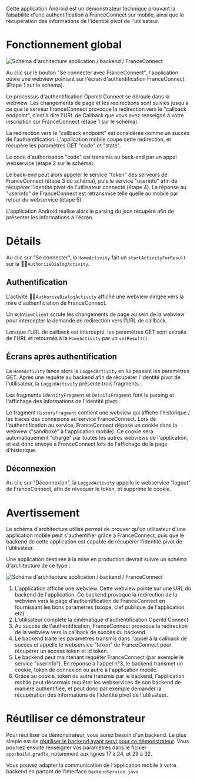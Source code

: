 Cette application Android est un démonstrateur technique prouvant la faisabilité d'une authentification à FranceConnect sur mobile, ainsi que la récupération des informations de l'identité pivot de l'utilisateur.

# Fonctionnement global

![Schéma d'architecture application / backend / FranceConnect](https://raw.githubusercontent.com/france-connect/mobile-applications-examples/master/diagram/demo_diagram.png)

Au clic sur le bouton "Se connecter avec FranceConnect", l'application ouvre une webview pointant sur l'écran d'authentification FranceConnect (Étape 1 sur le schéma).

Le processus d'authentification OpenId Connect se déroule dans la webview. Les changements de page et les redirections sont suivies jusqu'à ce que le serveur FranceConnect provoque la redirection vers le "callback endpoint", c'est à dire l'URL de Callback que vous avez renseigné à votre inscription sur FranceConnect (étape 1 sur le schéma).

La redirection vers le "callback endpoint" est considérée comme un succès de l'authentification. L'application mobile coupe cette redirection, et récupère les paramètres GET "code" et "state".

Le code d'authorisation "code" est transmis au back-end par un appel webservice (étape 2 sur le schéma).

Le back-end peut alors appeler le service "token" des serveurs de FranceConnect (étape 3 du schéma), puis le service "userinfo" afin de récupérer l'identité pivot de l'utilisateur connecté (étape 4). La réponse au "userinfo" de FranceConnect est retransmise telle quelle au mobile par retour du webservice (étape 5).

L'application Android réalise alors le parsing du json récupéré afin de présenter les informations à l'écran.

# Détails
Au clic sur "Se connecter", la `HomeActivity` fait un `startActivityForResult` sur la `AuthorizeDialogActivity`.

## Authentification
L'activité `AuthorizeDialogActivity` affiche une webview dirigée vers la mire d'authenficiation de FranceConnect.

Un `WebViewClient` scrute les changements de page au sein de la webview pour intercepter la demande de redirection vers l'URL de callback.

Lorsque l'URL de callback est intercepté, les paramètres GET sont extraits de l'URL et retournés à la `HomeActivity` par un `setResult()`.

## Écrans après authentification
La `HomeActivity` lance alors la `LoggedActivity` en lui passant les paramètres GET. Après une requête au backend afin de récupérer l'identité pivot de l'utilisateur, la `LoggedActivity` présente trois fragments :

Les fragments `IdentityFragment` et `DetailsFragment` font le parsing et l'affichage des informations de l'identité pivot.

Le fragment `HistoryFragment` contient une webview qui affiche l'historique / les traces des connexions au service FranceConnect. Lors de l'authentification au service, FranceConnect dépose un cookie dans la webview ("sandboxé" à l'application mobile). Ce cookie sera automatiquement "chargé" par toutes les autres webviews de l'application, et est donc envoyé à FranceConnect lors de l'affichage de la page d'historique.

## Déconnexion
Au clic sur "Déconnexion", la `LoggedActivity` appelle le webservice "logout" de FranceConnect, afin de révoquer le token, et supprime le cookie.

# Avertissement
Le schéma d'architecture utilisé permet de prouver qu'un utilisateur d'une application mobile peut s'authentifier grâce à FranceConnect, puis que le backend de cette application est capable de récupérer l'identité pivot de l'utilisateur.

Une application destinée à la mise en production devrait suivre un schéma d'architecture de ce type :

![Schéma d'architecture application / backend / FranceConnect](https://raw.githubusercontent.com/france-connect/mobile-applications-examples/master/diagram/target_diagram.png)

1. L'application affiche une webview. Cette webview pointe sur une URL du backend de l'application. Ce backend provoque la redirection de la webview vers la page d'authentification de FranceConnect en fournissant les bons paramètres (scope, clef publique de l'application etc).
2. L'utilisateur complète la cinématique d'authentification OpenId Connect.
3. Au succès de l'authentification, FranceConnect provoque la redirection de la webview vers la callback de succès du backend
4. Le backend traite les paramètres transmis dans l'appel à la callback de succès et appelle le webservice "token" de FranceConnect pour récupérer un access token et id token.
5. Le backend peut maintenant requêter FranceConnect (par exemple le service "userinfo"). En réponse à l'appel n°3, le backend transmet un cookie, token de connexion ou autre à l'application mobile.
6. Grâce au cookie, token ou autre transmis par le backend, l'application mobile peut désormais requêter les webservices de son backend de manière authentifiée, et peut donc par exemple demander la récupération des informations de l'identité pivot de l'utilisateur.

# Réutiliser ce démonstrateur
Pour réutiliser ce démonstrateur, vous aurez besoin d'un backend. Le plus simple est de [réutiliser le backend ayant servi pour ce démonstrateur](https://github.com/france-connect/mobile-applications-examples/tree/master/backend). Vous pourrez ensuite renseigner vos paramètres dans le fichier `app/build.gradle`, notamment aux lignes 17 à 24, et 29 à 32.

Vous pouvez adapter la communication de l'application mobile à votre backend en partant de l'interface `BackendService.java`